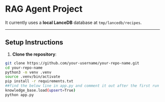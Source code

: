 # RAG Agent Project


It currently uses a **local LanceDB** database at `tmp/lancedb/recipes`.

---

##  Setup Instructions



1. **Clone the repository**:

```bash
git clone https://github.com/your-username/your-repo-name.git
cd your-repo-name
python3 -m venv .venv
source .venv/bin/activate
pip install -r requirements.txt
##find the below line in app.py and comment it out after the first run for your subsequent runs
knowledge_base.load(upsert=True)
python app.py
